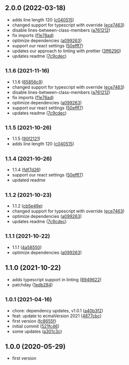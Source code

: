 ## 2.0.0 (2022-03-18)

* adds line length 120 ([c040515](https://github.com/entrecode/eslint-config-entrecode/commit/c040515))
* changed support for typescript with override ([ece7463](https://github.com/entrecode/eslint-config-entrecode/commit/ece7463))
* disable lines-between-class-members ([a761212](https://github.com/entrecode/eslint-config-entrecode/commit/a761212))
* fix imports ([f1e76ad](https://github.com/entrecode/eslint-config-entrecode/commit/f1e76ad))
* optimize dependencies ([a099263](https://github.com/entrecode/eslint-config-entrecode/commit/a099263))
* support our react settings ([50efff7](https://github.com/entrecode/eslint-config-entrecode/commit/50efff7))
* updates our approach to linting with prettier ([3ff6290](https://github.com/entrecode/eslint-config-entrecode/commit/3ff6290))
* updates readme ([7c9cdec](https://github.com/entrecode/eslint-config-entrecode/commit/7c9cdec))



## <small>1.1.6 (2021-11-16)</small>

* 1.1.6 ([65856c9](https://github.com/entrecode/eslint-config-entrecode/commit/65856c9))
* changed support for typescript with override ([ece7463](https://github.com/entrecode/eslint-config-entrecode/commit/ece7463))
* disable lines-between-class-members ([a761212](https://github.com/entrecode/eslint-config-entrecode/commit/a761212))
* fix imports ([f1e76ad](https://github.com/entrecode/eslint-config-entrecode/commit/f1e76ad))
* optimize dependencies ([a099263](https://github.com/entrecode/eslint-config-entrecode/commit/a099263))
* support our react settings ([50efff7](https://github.com/entrecode/eslint-config-entrecode/commit/50efff7))
* updates readme ([7c9cdec](https://github.com/entrecode/eslint-config-entrecode/commit/7c9cdec))



## <small>1.1.5 (2021-10-26)</small>

* 1.1.5 ([90f2121](https://github.com/entrecode/eslint-config-entrecode/commit/90f2121))
* adds line length 120 ([c040515](https://github.com/entrecode/eslint-config-entrecode/commit/c040515))



## <small>1.1.4 (2021-10-26)</small>

* 1.1.4 ([fdf7d26](https://github.com/entrecode/eslint-config-entrecode/commit/fdf7d26))
* support our react settings ([50efff7](https://github.com/entrecode/eslint-config-entrecode/commit/50efff7))
* updated readme


## <small>1.1.2 (2021-10-23)</small>

* 1.1.2 ([cb5e49e](https://github.com/entrecode/eslint-config-entrecode/commit/cb5e49e))
* changed support for typescript with override ([ece7463](https://github.com/entrecode/eslint-config-entrecode/commit/ece7463))
* optimize dependencies ([a099263](https://github.com/entrecode/eslint-config-entrecode/commit/a099263))
* updates readme ([7c9cdec](https://github.com/entrecode/eslint-config-entrecode/commit/7c9cdec))



## <small>1.1.1 (2021-10-22)</small>

* 1.1.1 ([4a58550](https://github.com/entrecode/eslint-config-entrecode/commit/4a58550))
* optimize dependencies ([a099263](https://github.com/entrecode/eslint-config-entrecode/commit/a099263))



## 1.1.0 (2021-10-22)

* adds typescript support in linting ([8949622](https://github.com/entrecode/eslint-config-entrecode/commit/8949622))
* patchday ([1edb284](https://github.com/entrecode/eslint-config-entrecode/commit/1edb284))



## <small>1.0.1 (2021-04-16)</small>

* chore: dependency updates, v1.0.1 ([a40b3f2](https://github.com/entrecode/eslint-config-entrecode/commit/a40b3f2))
* feat: update to ecmaVersion 2021 ([4877cbc](https://github.com/entrecode/eslint-config-entrecode/commit/4877cbc))
* first version ([fc8655f](https://github.com/entrecode/eslint-config-entrecode/commit/fc8655f))
* initial commit ([521fc46](https://github.com/entrecode/eslint-config-entrecode/commit/521fc46))
* some updates ([a301c3c](https://github.com/entrecode/eslint-config-entrecode/commit/a301c3c))

## 1.0.0 (2020-05-29)

* first version
